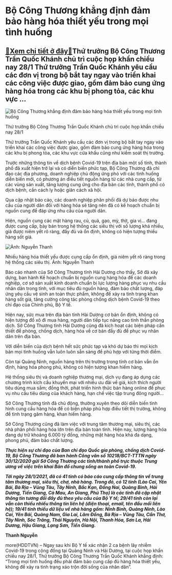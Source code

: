 Bộ Công Thương khẳng định đảm bảo hàng hóa thiết yếu trong mọi tình huống
=========================================================================

[:gift:Xem chi tiết ở đây:gift:](https://hddtvn.com/bo-cong-thuong-khang-dinh-dam-bao-hang-hoa-thiet-yeu-trong-moi-tinh-huong/)Thứ trưởng Bộ Công Thương Trần Quốc Khánh chủ trì cuộc họp khẩn chiều nay 28/1 Thứ trưởng Trần Quốc Khánh yêu cầu các đơn vị trong bộ bắt tay ngay vào triển khai các công việc được giao, gồm đảm bảo cung ứng hàng hóa trong các khu bị phong tỏa, các khu vực …
------------------------------------------------------------------------------------------------------------------------------------------------------------------------------------------------------------------------------------------------------------------





![Bộ Công Thương khẳng định đảm bảo hàng hóa thiết yếu trong mọi tình huống](https://hddtvn.com/wp-content/uploads/2021/01/551722.jpg "Bộ Công Thương khẳng định đảm bảo hàng hóa thiết yếu trong mọi tình huống")


Thứ trưởng Bộ Công Thương Trần Quốc Khánh chủ trì cuộc họp khẩn chiều nay 28/1



Thứ trưởng Trần Quốc Khánh yêu cầu các đơn vị trong bộ bắt tay ngay vào triển khai các công việc được giao, gồm đảm bảo cung ứng hàng hóa trong các khu bị phong tỏa, các khu vực cửa khẩu cũng như kiểm soát thị trường.


Trước những thông tin về dịch bệnh Covid-19 trên địa bàn một số tỉnh, thành phố đã xuất hiện trở lại và có diễn biến phức tạp, Bộ Công Thương đã chỉ đạo các địa phương, doanh nghiệp chủ động ứng phó với các tình huống diễn biến mới, có phương án điều tiết nguồn hàng từ các nhà cung cấp, từ các vùng sản xuất, tăng lượng cung ứng cho địa bàn các tỉnh, thành phố có dịch bệnh, cần cách ly hoặc giãn cách xã hội.


Qua cập nhật báo cáo, các doanh nghiệp phân phối đã dự báo được nhu cầu của người dân đối với hàng hóa sẽ tăng nên đã có kế hoạch chuẩn bị nguồn cung để đáp ứng nhu cầu của người dân.


Hiện, nguồn cung các mặt hàng rau, củ, quả, gạo, mỳ, thịt, gia vị… đang được cung cấp, bày bán trong hệ thống các siêu thị với số lượng khá nhiều, giá được niêm yết rõ ràng, đầy đủ và ổn định, không có hiện tượng thiếu hàng sốt giá.





![Ảnh: Nguyễn Thanh](https://hddtvn.com/wp-content/uploads/2021/01/14252493.jpg "Ảnh: Nguyễn Thanh")


Nhiều hàng hóa thiết yếu được cung cấp ổn định, giá niêm yết rõ ràng trong hệ thống các siêu thị. Ảnh: Nguyễn Thanh



Báo cáo nhanh của Sở Công Thương tỉnh Hải Dương cho thấy, Sở đã xây dựng, ban hành Kế hoạch chuẩn bị nguồn cung hàng hóa để các doanh nghiệp, cơ sở sản xuất kinh doanh chuẩn bị lực lượng hàng phục vụ nhu cầu nhân dân trong tỉnh, với mục tiêu đủ nguồn hàng, đảm bảo chất lượng, đáp ứng yêu cầu vệ sinh an toàn thực phẩm, không để xảy ra tình trạng khan hàng sốt giá, tăng cường công tác phòng chống dịch bệnh Covid-19 theo chỉ đạo của Chính phủ, Bộ Y tế.


Hiện nay, sức mua trên địa bàn tỉnh Hải Dương cơ bản ổn định, không có hiện tượng đổ xô đi mua hàng, người dân tiếp tục nâng cao tinh thần phòng dịch. Sở Công Thương tỉnh Hải Dương cũng đã kích hoạt các biện pháp cần thiết để phòng, chống dịch, hàng hóa về cơ bản đầy đủ để phục vụ nhân dân trên địa bàn.


Với diễn biến của dịch bệnh hết sức phức tạp và khó dự báo thì mọi kịch bản mọi tình huống vẫn luôn luôn sẵn sàng để phù hợp với từng thời điểm.


Còn tại Quảng Ninh, nguồn hàng trên thị trường trong tỉnh cơ bản vẫn ổn định, hàng hóa phong phú, không có hiện tượng khan hiếm hàng.


Hệ thống siêu thị và doanh nghiệp thương mại, dịch vụ đang áp dụng các chương trình kích cầu khuyến mại với nhiều ưu đãi về giá, kích thích người tiêu dùng mua sắm; đồng thời, phát triển hình thức bán hàng online để phục vụ nhu cầu tiêu dùng của khách hàng, hạn chế việc tập trung đông người…


Sở Công Thương tỉnh đã chủ động, thường xuyên theo dõi diễn biến tình hình cung cầu hàng hóa để có biện pháp phù hợp điều tiết thị trường, không để tình trạng găm hàng, khan hiếm hàng.


Sở Công Thương cũng đã làm việc với trung tâm thương mại, siêu thị, các nhà phân phối hàng hóa lớn trên địa bàn toàn tỉnh. Hiện nay, lượng hàng hóa đang dự trữ khoảng 6.000 tỷ đồng, những mặt hàng hóa khá đa dạng, phong phú, đảm bảo chất lượng.






***Thực hiện sự chỉ đạo của Ban chỉ đạo Quốc gia phòng, chống dịch Covid-19, Bộ Công Thương đã ban hành Công văn số 10218/BCT-TTTN ngày 30/12/2020 gửi Sở Công Thương các tỉnh/thành phố trực thuộc Trung ương về việc trển khai Bản đồ chung sống an toàn Covid-19.*** 


***Tới ngày 28/1/2021, đã có 41 tỉnh có báo cáo cung cấp thông tin về trung tâm thương mại, siêu thị, chợ, nhà hàng. Trong đó, có 12 tỉnh (Lào Cai, Yên Bái, Bà Rịa – Vũng Tàu, Tây Ninh, Bắc Kạn, Đồng Nai, Quảng Bình, Hải Dương, Tiền Giang, Cà Mau, An Giang, Phú Thọ) là các tỉnh đã cập nhật thông tin tương đối đầy đủ theo yêu cầu của Bộ Y tế; 29/41 tỉnh còn lại vẫn còn thiếu nhiều thông tin liên hệ (điện thoại, email, tên đầu mối liên hệ); 19/41 tỉnh thiếu dữ liệu về nhà hàng gồm: Ninh Bình, Quảng Ninh, Lào Cai, Yên Bái, Quảng Nam, Gia Lai, Lâm Đồng, Bà Rịa – Vũng Tàu, Cần Thơ, Tây Ninh, Sóc Trăng, Thái Nguyên, Hà Nội, Thanh Hóa, Sơn La, Hải Dương, Hậu Giang, Lạng Sơn, Tiền Giang.***







**Thanh Nguyễn**



more(HDDTVN) – Ngay sau khi Bộ Y tế xác nhận 2 ca bệnh lây nhiễm Covid-19 trong cộng đồng tại Quảng Ninh và Hải Dương, tại cuộc họp khẩn chiều nay 28/1, Thứ trưởng Bộ Công Thương Trần Quốc Khánh khẳng định: “Trong mọi tình huống đều phải đảm bảo cung cấp đủ hàng hóa thiết yếu, không để xảy ra tình trạng xáo trộn đời sống của nhân dân”.

